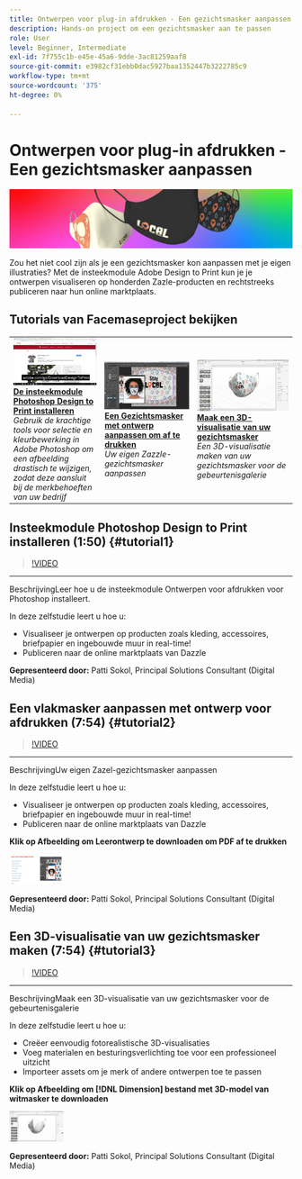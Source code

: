 ```yaml
---
title: Ontwerpen voor plug-in afdrukken - Een gezichtsmasker aanpassen
description: Hands-on project om een gezichtsmasker aan te passen
role: User
level: Beginner, Intermediate
exl-id: 7f755c1b-e45e-45a6-9dde-3ac81259aaf8
source-git-commit: e3982cf31ebb0dac5927baa1352447b3222785c9
workflow-type: tm+mt
source-wordcount: '375'
ht-degree: 0%

---
```


# Ontwerpen voor plug-in afdrukken - Een gezichtsmasker aanpassen

![Hoofdafbeelding van zelfstudie](../assets/faceMaskSplash.jpg)

Zou het niet cool zijn als je een gezichtsmasker kon aanpassen met je eigen illustraties? Met de insteekmodule Adobe Design to Print kun je je ontwerpen visualiseren op honderden Zazle-producten en rechtstreeks publiceren naar hun online marktplaats.

## Tutorials van Facemaseproject bekijken

<table style="table-layout:fixed">
<tr>
 <td>
   <a href="handsonproject.md#tutorial1">
      <img alt="De insteekmodule Photoshop Design to Print installeren" src="../assets/d2p_install_sokol_thumbnail.jpg" />
   </a>
    <div>
   <a href="handsonproject.md#tutorial1"><strong>De insteekmodule Photoshop Design to Print installeren</strong></a>
    </div>
    <em>Gebruik de krachtige tools voor selectie en kleurbewerking in Adobe Photoshop om een afbeelding drastisch te wijzigen, zodat deze aansluit bij de merkbehoeften van uw bedrijf</em>
    <br>
  </td>
  <td>
    <a href="handsonproject.md#tutorial2">
        <img alt="Een Gezichtsmasker met ontwerp aanpassen om af te drukken" src="../assets/d2p_faceMask_sokol_thumbnail.jpg" />
    </a>
    <div>
    <a href="handsonproject.md#tutorial2"><strong>Een Gezichtsmasker met ontwerp aanpassen om af te drukken</strong></a>
    </div>
    <em>Uw eigen Zazzle-gezichtsmasker aanpassen</em>
    <br>
  </td>
  <td>
    <a href="handsonproject.md#tutorial3">
      <img alt="Maak een 3D-visualisatie van uw gezichtsmasker" src="../assets/DN_faceMaskShare_sokol_thumbnail.jpg" />
   </a>
    <div>
   <a href="handsonproject.md#tutorial3"><strong>Maak een 3D-visualisatie van uw gezichtsmasker</strong></a>
    </div>
    <em>Een 3D-visualisatie maken van uw gezichtsmasker voor de gebeurtenisgalerie</em>
    <br>
  </td>
</tr>
</table>

## Insteekmodule Photoshop Design to Print installeren (1:50) {#tutorial1}

>[!VIDEO](https://video.tv.adobe.com/v/327096?hidetitle=true)

****
BeschrijvingLeer hoe u de insteekmodule Ontwerpen voor afdrukken voor Photoshop installeert.

In deze zelfstudie leert u hoe u:
* Visualiseer je ontwerpen op producten zoals kleding, accessoires, briefpapier en ingebouwde muur in real-time!
* Publiceren naar de online marktplaats van Dazzle

**Gepresenteerd door:**
Patti Sokol, Principal Solutions Consultant (Digital Media)

## Een vlakmasker aanpassen met ontwerp voor afdrukken (7:54) {#tutorial2}

>[!VIDEO](https://video.tv.adobe.com/v/327097?hidetitle=true)

****
BeschrijvingUw eigen Zazel-gezichtsmasker aanpassen

In deze zelfstudie leert u hoe u:
* Visualiseer je ontwerpen op producten zoals kleding, accessoires, briefpapier en ingebouwde muur in real-time!
* Publiceren naar de online marktplaats van Dazzle

**Klik op Afbeelding om Leerontwerp te downloaden om PDF af te drukken**

[![Leer hoe je kunt afdrukken](../assets/LearnDesigntoPrint_96.png)](../assets/LearnDesigntoPrint.pdf)

**Gepresenteerd door:**
Patti Sokol, Principal Solutions Consultant (Digital Media)

## Een 3D-visualisatie van uw gezichtsmasker maken (7:54) {#tutorial3}

>[!VIDEO](https://video.tv.adobe.com/v/327098?hidetitle=true)

****
BeschrijvingMaak een 3D-visualisatie van uw gezichtsmasker voor de gebeurtenisgalerie

In deze zelfstudie leert u hoe u:
* Creëer eenvoudig fotorealistische 3D-visualisaties
* Voeg materialen en besturingsverlichting toe voor een professioneel uitzicht
* Importeer assets om je merk of andere ontwerpen toe te passen

**Klik op Afbeelding om  [!DNL Dimension] bestand met 3D-model van witmasker te downloaden**

[![Vergelijkingsafbeelding](../assets/whitemask_96.png)](https://stock.adobe.com/search/3d-assets?load_type=search&amp;native_visual_search=&amp;similar_content_id=&amp;is_recent_search=&amp;search_type=usertyped&amp;k=face+mask&amp;asset_id=324075591)

**Gepresenteerd door:**
Patti Sokol, Principal Solutions Consultant (Digital Media)

